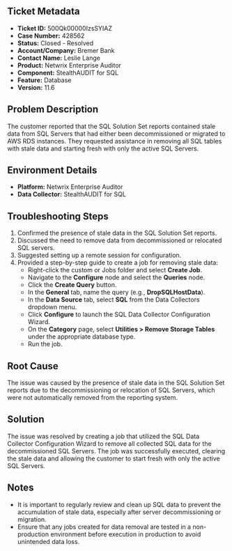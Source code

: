 ## Ticket Metadata
- **Ticket ID:** 500Qk00000IzsSYIAZ
- **Case Number:** 428562
- **Status:** Closed - Resolved
- **Account/Company:** Bremer Bank
- **Contact Name:** Leslie Lange
- **Product:** Netwrix Enterprise Auditor
- **Component:** StealthAUDIT for SQL
- **Feature:** Database
- **Version:** 11.6

## Problem Description
The customer reported that the SQL Solution Set reports contained stale data from SQL Servers that had either been decommissioned or migrated to AWS RDS instances. They requested assistance in removing all SQL tables with stale data and starting fresh with only the active SQL Servers.

## Environment Details
- **Platform:** Netwrix Enterprise Auditor
- **Data Collector:** StealthAUDIT for SQL

## Troubleshooting Steps
1. Confirmed the presence of stale data in the SQL Solution Set reports.
2. Discussed the need to remove data from decommissioned or relocated SQL servers.
3. Suggested setting up a remote session for configuration.
4. Provided a step-by-step guide to create a job for removing stale data:
   - Right-click the custom or Jobs folder and select **Create Job**.
   - Navigate to the **Configure** node and select the **Queries** node.
   - Click the **Create Query** button.
   - In the **General** tab, name the query (e.g., **DropSQLHostData**).
   - In the **Data Source** tab, select **SQL** from the Data Collectors dropdown menu.
   - Click **Configure** to launch the SQL Data Collector Configuration Wizard.
   - On the **Category** page, select **Utilities > Remove Storage Tables** under the appropriate database type.
   - Run the job.

## Root Cause
The issue was caused by the presence of stale data in the SQL Solution Set reports due to the decommissioning or relocation of SQL Servers, which were not automatically removed from the reporting system.

## Solution
The issue was resolved by creating a job that utilized the SQL Data Collector Configuration Wizard to remove all collected SQL data for the decommissioned SQL Servers. The job was successfully executed, clearing the stale data and allowing the customer to start fresh with only the active SQL Servers.

## Notes
- It is important to regularly review and clean up SQL data to prevent the accumulation of stale data, especially after server decommissioning or migration.
- Ensure that any jobs created for data removal are tested in a non-production environment before execution in production to avoid unintended data loss.
